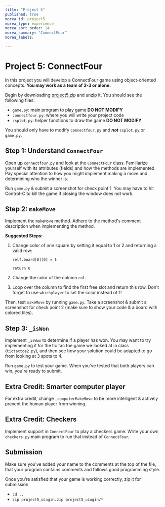 ```yaml
---
title: "Project 5"
published: true
morea_id: project5
morea_type: experience
morea_sort_order: 14
morea_summary: "ConnectFour"
morea_labels:

---
```


# Project 5: ConnectFourIn this project you will develop a ConnectFour game using object-oriented concepts. **You may work as a team of 2-3 or alone.**Begin by downloading [project5.zip](project5.zip) and unzip it. You should see the following files:

   * `game.py`: main program to play game **DO NOT MODIFY**
   * `connectfour.py`: where you will write your project code
   * `csplot.py`: helper functions to draw the game **DO NOT MODIFY**You should only have to modify `connectfour.py` and ***not*** `csplot.py` or `game.py`.
## Step 1: Understand `ConnectFour`

Open up `connectfour.py` and look at the `ConnectFour` class. Familiarize yourself with its attributes (fields) and how the methods are implemented. Pay special attention to how you might implement making a move and determining who the winner is.

Run `game.py` & submit a screenshot for check point 1. You may have to hit Control-C to kill the game if closing the window does not work.

## Step 2: `makeMove`

Implement the `makeMove` method. Adhere to the method's comment description when implementing the method.

**Suggested Steps:**

1. Change color of *one* square by setting it equal to 1 or 2 and returning a valid row: 

    `self.board[0][0] = 1`

	`return 0`

2. Change the color of the column `col`.
3. Loop over the column to find the first free slot and return this row. Don't forget to use `whichplayer` to set the color instead of 1!

Then, test `makeMove` by running `game.py`. Take a screenshot & submit a screenshot for check point 2 (make sure to show your code & a board with colored tiles).

## Step 3: `_isWon`

Implement `_isWon` to determine if a player has won. You may want to try implementing it for the tic tac toe game we looked at in class (`tictactoe2.py`), and then see how your solution could be adapted to go from looking at 3 spots to 4.

Run `game.py` to test your game. When you've tested that both players can win, you're ready to submit.

<!--Draw a UML diagram of the given code. Example for the Date class:
-->

## Extra Credit: Smarter computer player

For extra credit, change `_computerMakeMove` to be more intelligent & actively prevent the human player from winning.

## Extra Credit: Checkers

Implement support in `ConnectFour` to play a checkers game. Write your own `checkers.py` main program to run that instead of `ConnectFour`.

## Submission

Make sure you've added your name to the comments at the top of the file, that your program contains comments and follows good programming style.

Once you’re satisfied that your game is working correctly, zip it for submission:

  * `cd ..`
  * `zip project5_uLogin.zip project5_uLogin/*`
<!--*Assignment adapted from [Harvey Mudd's CS 5 Fun with Images](https://www.cs.hmc.edu/twiki/bin/view/CS5/FunWithImagesGold2010).*-->